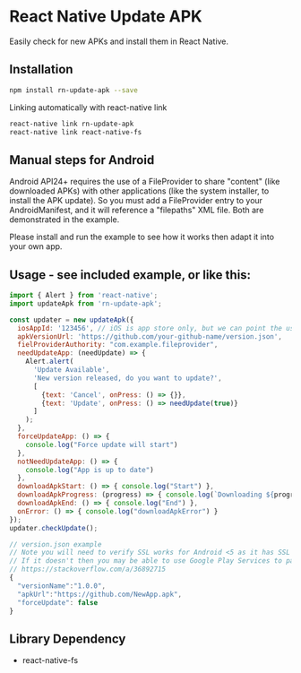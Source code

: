 # React Native Update APK
Easily check for new APKs and install them in React Native.

## Installation
```bash
npm install rn-update-apk --save
```

Linking automatically with react-native link

```bash
react-native link rn-update-apk
react-native link react-native-fs
```

## Manual steps for Android

Android API24+ requires the use of a FileProvider to share "content" (like
downloaded APKs) with other applications (like the system installer, to install
the APK update). So you must add a FileProvider entry to your AndroidManifest,
and it will reference a "filepaths" XML file. Both are demonstrated in the example.

Please install and run the example to see how it works then adapt it into your own app.

## Usage - see included example, or like this:
```javascript
import { Alert } from 'react-native';
import updateApk from 'rn-update-apk';

const updater = new updateApk({
  iosAppId: '123456', // iOS is app store only, but we can point the user there
  apkVersionUrl: 'https://github.com/your-github-name/version.json',
  fielProviderAuthority: "com.example.fileprovider",
  needUpdateApp: (needUpdate) => {
    Alert.alert(
      'Update Available',
      'New version released, do you want to update?',
      [
        {text: 'Cancel', onPress: () => {}},
        {text: 'Update', onPress: () => needUpdate(true)}
      ]
    );
  },
  forceUpdateApp: () => {
    console.log("Force update will start")
  },
  notNeedUpdateApp: () => {
    console.log("App is up to date")
  },
  downloadApkStart: () => { console.log("Start") },
  downloadApkProgress: (progress) => { console.log(`Downloading ${progress}%...`) },
  downloadApkEnd: () => { console.log("End") },
  onError: () => { console.log("downloadApkError") }
});
updater.checkUpdate();
```

```javascript
// version.json example
// Note you will need to verify SSL works for Android <5 as it has SSL Protocol bugs
// If it doesn't then you may be able to use Google Play Services to patch the SSL Provider, or just serve your updates over HTTP for Android <5
// https://stackoverflow.com/a/36892715
{
  "versionName":"1.0.0",
  "apkUrl":"https://github.com/NewApp.apk",
  "forceUpdate": false
}
```
## Library Dependency
* react-native-fs
